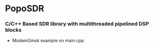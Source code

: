 # PopoSDR

### C/C++ Based SDR library with multithreaded pipelined DSP blocks

- ModemGmsk example on main.cpp

